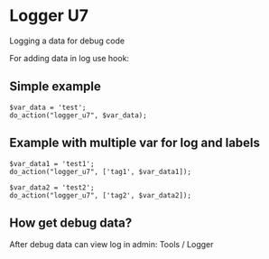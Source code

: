 # Logger U7

Logging a data for debug code


For adding data in log use hook:

## Simple example
```
$var_data = 'test';
do_action("logger_u7", $var_data);
```

## Example with multiple var for log and labels

```
$var_data1 = 'test1';
do_action("logger_u7", ['tag1', $var_data1]);

$var_data2 = 'test2';
do_action("logger_u7", ['tag2', $var_data2]);
```

## How get debug data?

After debug data can view log in admin: Tools / Logger
